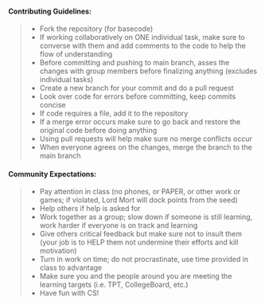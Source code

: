 #### Contributing Guidelines:
> - Fork the repository (for basecode)
> - If working collaboratively on ONE individual task, make sure to converse with them and add comments to the code to help the flow of understanding
> - Before committing and pushing to main branch, asses the changes with group members before finalizing anything (excludes individual tasks)
> - Create a new branch for your commit and do a pull request 
> - Look over code for errors before committing, keep commits concise
> - If code requires a file, add it to the repository
> - If a merge error occurs make sure to go back and restore the original code before doing anything
> - Using pull requests will help make sure no merge conflicts occur
> - When everyone agrees on the changes, merge the branch to the main branch

#### Community Expectations:
> - Pay attention in class (no phones, or PAPER, or other work or games; if violated, Lord Mort will dock points from the seed)
> - Help others if help is asked for
> - Work together as a group; slow down if someone is still learning, work harder if everyone is on track and learning
> - Give others critical feedback but make sure not to insult them (your job is to HELP them not undermine their efforts and kill motivation)
> - Turn in work on time; do not procrastinate, use time provided in class to advantage
> - Make sure you and the people around you are meeting the learning targets (i.e. TPT, CollegeBoard, etc.)
> - Have fun with CS! 
